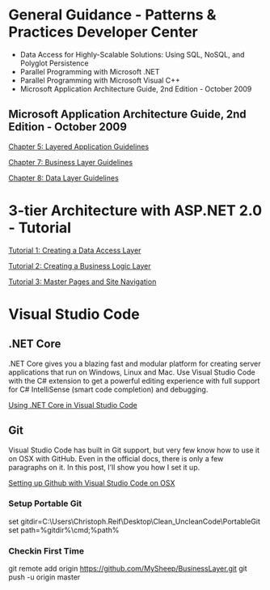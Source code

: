 # General Guidance - Patterns & Practices Developer Center

- Data Access for Highly-Scalable Solutions: Using SQL, NoSQL, and Polyglot Persistence
- Parallel Programming with Microsoft .NET
- Parallel Programming with Microsoft Visual C++
- Microsoft Application Architecture Guide, 2nd Edition - October 2009

## Microsoft Application Architecture Guide, 2nd Edition - October 2009

[Chapter 5: Layered Application Guidelines](https://msdn.microsoft.com/en-us/library/ee658109.aspx)

[Chapter 7: Business Layer Guidelines](https://msdn.microsoft.com/en-us/library/ee658103.aspx)

[Chapter 8: Data Layer Guidelines](https://msdn.microsoft.com/en-us/library/ee658127.aspx)

# 3-tier Architecture with ASP.NET 2.0 - Tutorial

[Tutorial 1: Creating a Data Access Layer](https://msdn.microsoft.com/en-us/library/aa581776.aspx)

[Tutorial 2: Creating a Business Logic Layer](https://msdn.microsoft.com/en-us/library/aa581779.aspx)

[Tutorial 3: Master Pages and Site Navigation](https://msdn.microsoft.com/en-us/library/aa581781.aspx)

# Visual Studio Code

## .NET Core

.NET Core gives you a blazing fast and modular platform for creating server applications that run on Windows, Linux and Mac. Use Visual Studio Code with the C# extension to get a powerful editing experience with full support for C# IntelliSense (smart code completion) and debugging.

[Using .NET Core in Visual Studio Code](https://code.visualstudio.com/docs/other/dotnet)

## Git

Visual Studio Code has built in Git support, but very few know how to use it on OSX with GitHub. Even in the official docs, there is only a few paragraphs on it. In this post, I’ll show you how I set it up.

[Setting up Github with Visual Studio Code on OSX](http://michaelcrump.net/using-github-with-visualstudio-code/)

### Setup Portable Git

set gitdir=C:\Users\Christoph.Reif\Desktop\Clean_UncleanCode\PortableGit
set path=%gitdir%\cmd;%path%

### Checkin First Time

git remote add origin https://github.com/MySheep/BusinessLayer.git
git push -u origin master